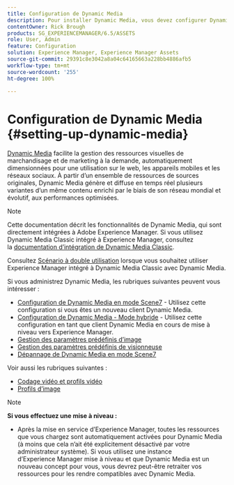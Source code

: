 ```yaml
---
title: Configuration de Dynamic Media
description: Pour installer Dynamic Media, vous devez configurer Dynamic Media et gérer les paramètres prédéfinis d’image et de visionneuse.
contentOwner: Rick Brough
products: SG_EXPERIENCEMANAGER/6.5/ASSETS
role: User, Admin
feature: Configuration
solution: Experience Manager, Experience Manager Assets
source-git-commit: 29391c8e3042a8a04c64165663a228bb4886afb5
workflow-type: tm+mt
source-wordcount: '255'
ht-degree: 100%

---
```


# Configuration de Dynamic Media {#setting-up-dynamic-media}

[Dynamic Media](https://business.adobe.com/fr/products/experience-manager/assets/dynamic-media.html) facilite la gestion des ressources visuelles de marchandisage et de marketing à la demande, automatiquement dimensionnées pour une utilisation sur le web, les appareils mobiles et les réseaux sociaux. À partir d’un ensemble de ressources de sources originales, Dynamic Media génère et diffuse en temps réel plusieurs variantes d’un même contenu enrichi par le biais de son réseau mondial et évolutif, aux performances optimisées.

>[!NOTE]
>
>Cette documentation décrit les fonctionnalités de Dynamic Media, qui sont directement intégrées à Adobe Experience Manager. Si vous utilisez Dynamic Media Classic intégré à Experience Manager, consultez la [documentation d’intégration de Dynamic Media Classic](/help/sites-administering/scene7.md).
>
>Consultez [Scénario à double utilisation](/help/sites-administering/scene7.md#dual-use-scenario) lorsque vous souhaitez utiliser Experience Manager intégré à Dynamic Media Classic avec Dynamic Media.

Si vous administrez Dynamic Media, les rubriques suivantes peuvent vous intéresser :

* [Configuration de Dynamic Media en mode Scene7](config-dms7.md) - Utilisez cette configuration si vous êtes un nouveau client Dynamic Media.
* [Configuration de Dynamic Media - Mode hybride](config-dynamic.md) - Utilisez cette configuration en tant que client Dynamic Media en cours de mise à niveau vers Experience Manager.
* [Gestion des paramètres prédéfinis d’image](managing-image-presets.md)
* [Gestion des paramètres prédéfinis de visionneuse](managing-viewer-presets.md)
* [Dépannage de Dynamic Media en mode Scene7](troubleshoot-dms7.md)

Voir aussi les rubriques suivantes :

* [Codage vidéo et profils vidéo](video-profiles.md)
* [Profils d’image](image-profiles.md)

>[!NOTE]
>
>**Si vous effectuez une mise à niveau :**
>
>* Après la mise en service d’Experience Manager, toutes les ressources que vous chargez sont automatiquement activées pour Dynamic Media (à moins que cela n’ait été explicitement désactivé par votre administrateur système). Si vous utilisez une instance d’Experience Manager mise à niveau et que Dynamic Media est un nouveau concept pour vous, vous devrez peut-être retraiter vos ressources pour les rendre compatibles avec Dynamic Media.


